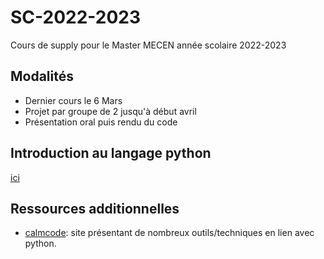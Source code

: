 # SC-2022-2023

Cours de supply pour le Master MECEN année scolaire 2022-2023

## Modalités

- Dernier cours le 6 Mars
- Projet par groupe de 2 jusqu'à début avril
- Présentation oral puis rendu du code

## Introduction au langage python

[ici](https://www.idpoisson.fr/perrollaz/cours_python/PLAN.html)

## Ressources additionnelles

- [calmcode](https://calmcode.io/): site présentant de nombreux outils/techniques
  en lien avec python.
